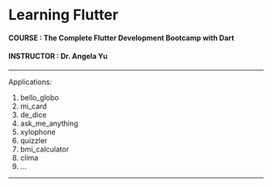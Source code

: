 # Learning Flutter
#### COURSE : The Complete Flutter Development Bootcamp with Dart
#### INSTRUCTOR : Dr. Angela Yu

---
Applications:
1. bello_globo
2. mi_card
3. de_dice
4. ask_me_anything
5. xylophone
6. quizzler
7. bmi_calculator
8. clima
9. ... 
---
